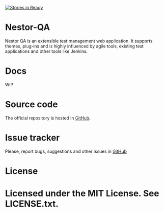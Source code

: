 [![Stories in Ready](http://badge.waffle.io/nestor-qa/nestor.png)](http://waffle.io/nestor-qa/nestor)  
# Nestor-QA

Nestor QA is an extensible test management web application. It supports themes, plug-ins and is 
highly influenced by agile tools, existing test applications and other tools like Jenkins.

# Docs

WIP

# Source code

The official repository is hosted in [GitHub](http://github.com/nestor-qa/nestor).

# Issue tracker

Please, report bugs, suggestions and other issues in [GitHub](http://github.com/nestor-qa/nestor/issues)

# License

Licensed under the MIT License. See LICENSE.txt.
=======
